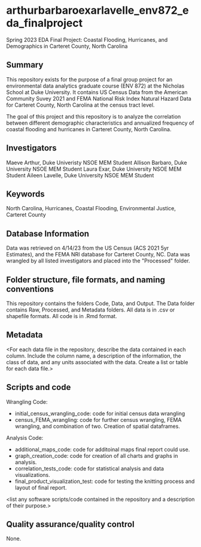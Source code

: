 # arthurbarbaroexarlavelle_env872_eda_finalproject

Spring 2023 EDA Final Project: Coastal Flooding, Hurricanes, and Demographics in Carteret County, North Carolina

## Summary

This repository exists for the purpose of a final group project for an environmental data analytics graduate course (ENV 872) at the Nicholas School at Duke University. It contains US Census Data from the American Community Suvey 2021 and FEMA National Risk Index Natural Hazard Data for Carteret County, North Carolina at the census tract level.

The goal of this project and this repository is to analyze the correlation between different demographic characteristics and annualized frequency of coastal flooding and hurricanes in Carteret County, North Carolina. 

## Investigators

Maeve Arthur, Duke Univeristy NSOE MEM Student
Allison Barbaro, Duke University NSOE MEM Student
Laura Exar, Duke University NSOE MEM Student 
Aileen Lavelle, Duke University NSOE MEM Student 

## Keywords

North Carolina, Hurricanes, Coastal Flooding, Environmental Justice, Carteret County

## Database Information

Data was retrieved on 4/14/23 from the US Census (ACS 2021 5yr Estimates), and the FEMA NRI database for Carteret County, NC. Data was wrangled by all listed investigators and placed into the "Processed" folder.


## Folder structure, file formats, and naming conventions 

This repository contains the folders Code, Data, and Output. The Data folder contains Raw, Processed, and Metadata folders. All data is in .csv or shapefile formats. All code is in .Rmd format. 


## Metadata

<For each data file in the repository, describe the data contained in each column. Include the column name, a description of the information, the class of data, and any units associated with the data. Create a list or table for each data file.> 

## Scripts and code
Wrangling Code:
- initial_census_wrangling_code: code for initial census data wrangling 
- census_FEMA_wrangling: code for further census wrangling, FEMA wrangling, and combination of two. Creation of spatial dataframes. 

Analysis Code: 
- additional_maps_code: code for additoinal maps final report could use.
- graph_creation_code: code for creation of all charts and graphs in analysis. 
- correlation_tests_code: code for statistical analysis and data visualizations.
- final_product_visualization_test: code for testing the knitting process and layout of final report.

<list any software scripts/code contained in the repository and a description of their purpose.>

## Quality assurance/quality control

None.